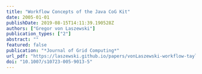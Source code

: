 ```yaml
---
title: "Workflow Concepts of the Java CoG Kit"
date: 2005-01-01
publishDate: 2019-08-15T14:11:39.190528Z
authors: ["Gregor von Laszewski"]
publication_types: ["2"]
abstract: ""
featured: false
publication: "*Journal of Grid Computing*"
url_pdf: "https://laszewski.github.io/papers/vonLaszewski-workflow-taylor-anl.pdf"
doi: "10.1007/s10723-005-9013-5"
---
```


